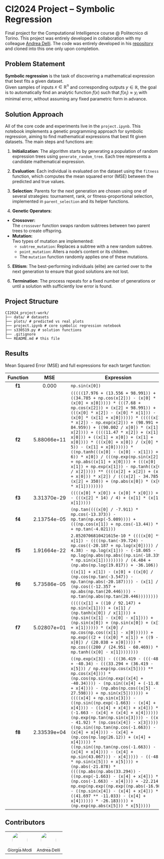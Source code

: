 # CI2024 Project – Symbolic Regression

Final project for the Computational Intelligence course @ Politecnico di Torino. This project was entirely developed in collaboration with my colleague [Andrea Delli](https://github.com/RonPlusSign). The code was entirely developed in his [repository](https://github.com/RonPlusSign/CI2024_project-work) and cloned into this one only upon completion.

## Problem Statement

**Symbolic regression** is the task of discovering a mathematical expression that best fits a given dataset.  
Given samples of inputs $x \in \mathbb{R}^n$ and corresponding outputs $y \in \mathbb{R}$, the goal is to automatically find an analytic function $f(x)$ such that $f(x_i)\approx y_i$ with minimal error, without assuming any fixed parametric form in advance.

## Solution Approach

All of the core code and experiments live in the `project.ipynb`. This notebook implements a genetic programming approach for symbolic regression, aiming to find mathematical expressions that best fit given datasets. The main steps and functions are:

1. **Initialization**: The algorithm starts by generating a population of random expression trees using `generate_random_tree`. Each tree represents a candidate mathematical expression.

2. **Evaluation**: Each individual is evaluated on the dataset using the `fitness` function, which computes the mean squared error (MSE) between the predicted and true values.

3. **Selection**: Parents for the next generation are chosen using one of several strategies: tournament, rank, or fitness-proportional selection, implemented in `parent_selection` and its helper functions.

4. **Genetic Operators**:
- **Crossover:**  
  The `crossover` function swaps random subtrees between two parent trees to create offspring.
- **Mutation:**  
  Two types of mutation are implemented:
  - `subtree_mutation`: Replaces a subtree with a new random subtree.
  - `point_mutation`: Alters a node’s content or its children.
  - The `mutation` function randomly applies one of these mutations.

5. **Elitism**: The best-performing individuals (elite) are carried over to the next generation to ensure that good solutions are not lost.

6. **Termination**: The process repeats for a fixed number of generations or until a solution with sufficiently low error is found.


## Project Structure

```
CI2024_project-work/
├── data/ # datasets
├── plots/ # predicted vs real plots
├── project.ipynb # core symbolic regression notebook
├── s330519.py # solution functions
├── .gitignore
└── README.md # this file
```


## Results

Mean Squared Error (MSE) and full expressions for each target function:

| Function |            MSE           | Expression                                                                                                                                                                                                                                                                                                                                                                                                                                                                                                                                                                                                                                                                                                                                                                                                                                                                                                                                                                                                                         |
| :------: | :----------------------: | ---------------------------------------------------------------------------------------------------------------------------------------------------------------------------------------------------------------------------------------------------------------------------------------------------------------------------------------------------------------------------------------------------------------------------------------------------------------------------------------------------------------------------------------------------------------------------------------------------------------------------------------------------------------------------------------------------------------------------------------------------------------------------------------------------------------------------------------------------------------------------------------------------------------------------------------------------------------------------------------------------------------------------------- |
|  **f1**  |  0.000  | `np.sin(x[0])`                                                                                                                                                                                                                                                                                                                                                                                                                                                                                                                                                                                                                                                                                                                                                                                                                                                                                                                                                                                                                     |
|  **f2**  |  5.88066e+11 | `(((((17.976 + (13.556 + 98.991)) + ((34.785 + np.cos(x[2])) - (x[0] * (x[0] + x[0])))) * (((7.68 + np.cos(x[2])) + (x[2] + 98.991)) + (((x[0] * x[2]) - (x[0] * x[1])) - (x[0] * (x[1] + x[0]))))) * (((((x[1] * x[2]) - np.exp(x[2])) + (98.991 + 84.959)) + ((90.002 / x[0]) * (x[1] + x[2]))) + ((((11.47 * x[2]) + (x[1] + x[0])) + ((x[1] + x[0]) + (x[1] + x[0]))) * (((x[0] + x[0]) / (x[0] * 5)) - (x[1] + x[0]))))) * ((np.tanh(((x[0] - (x[0] - x[1])) + 6)) * x[0]) / (((np.exp(np.sin(x[2])) + np.abs((x[1] + x[0]))) + (((x[0] - x[1]) + np.exp(x[1])) - np.tanh((x[0] / x[2])))) ** ((((x[2] + x[2]) + (x[1] + x[0])) * x[2]) / (((x[2] - 34.785) + (x[2] + 350)) + (np.abs(x[0]) * (x[0] * x[1])))))))`                                                                                                                                                                                                                                                                                                            |
|  **f3**  | 3.31370e-29 | `((((x[0] * x[0]) + (x[0] * x[0])) + 4) - (((x[2] * 14) / 4) + (x[1] * (x[1] * x[1]))))`                                                                                                                                                                                                                                                                                                                                                                                                                                                                                                                                                                                                                                                                                                                                                                                                                                                                                                                                           |
|  **f4**  |  2.13754e-05 | `(np.tan((((x[0] / -7.911) * np.cos(-13.373)) - np.tan(np.exp(-5.089)))) + (((np.cos(x[1]) + np.cos(-13.44)) * 7) + np.tan(-4.021)))`                                                                                                                                                                                                                                                                                                                                                                                                                                                                                                                                                                                                                                                                                                                                                                                                                                                                                              |
|  **f5**  | 1.91664e-22 | `2.8520706810421615e-10 * ((((x[0] ** x[1]) - ((((np.tan(-39.724) - np.cos((-20.187 + np.log(x[0])))) / 4.38) - np.log(x[1])) - (-18.065 - np.log(np.abs(np.abs((np.sin(-18.339) * np.sin(x[1])))))))) / (4.484 + (np.abs(np.log(19.817)) + -36.106))))`                                                                                                                                                                                                                                                                                                                                                                                                                                                                                                                                                                                                                                                                                                                                                                           |
|  **f6**  |  5.73586e-05 | `((x[1] + x[1]) - (x[0] + ((x[0] / (np.cos(np.tan(-3.547)) - np.tan(np.abs(-20.187)))) - (x[1] / (np.cos((-12.357 + np.abs(np.tan(20.446)))) - np.tan(np.abs(np.tan(20.446))))))))`                                                                                                                                                                                                                                                                                                                                                                                                                                                                                                                                                                                                                                                                                                                                                                                                                                                |
|  **f7**  |  5.02807e+01  | `(((((x[1] + ((10 / 92.147) + np.sin(x[1]))) + (x[1] / (np.tanh(x[0]) / x[1]))) + (np.sin((x[1] - (x[0] - x[1]))) + (np.sin(x[0]) + (np.sin(x[0]) + (x[1] + x[1]))))) * (x[0] / np.cos(np.cos((x[1] - x[0]))))) + np.exp(((2 + ((x[0] * x[1]) + ((9 - x[0]) / (20.038 + x[0])))) * np.cos(((200 / (24.951 - 60.469)) * np.tanh((x[0] - x[1])))))))`                                                                                                                                                                                                                                                                                                                                                                                                                                                                                                                                                                                                                                                                                |
|  **f8**  |  2.33539e+04  | `((np.exp(x[3]) - (((36.419 - (((-48.79 + -40.34) - (((33.294 + (36.419 - x[5])) / np.exp(np.cos(x[5]))) ** np.cos(x[4]))) * (np.cos(np.sin(np.exp((x[4] + -40.34)))) - (np.sin((x[4] + (-11.033 + x[4]))) - (np.abs(np.cos((x[5] - 27.598))) + np.sin(x[5])))))) + ((((x[4] + np.sin(x[3])) - ((np.sin((np.exp(-1.663) - (x[4] + x[4]))) - ((x[4] + x[4]) + x[4])) * (-1.663 - (x[4] + (x[4] + x[4]))))) + (np.exp(np.tan(np.sin(x[3]))) - ((x[3] - 41.92) * (np.cos(x[4]) - x[3])))) - ((np.sin((np.tan(np.cos(-1.663)) - (x[4] + x[4]))) - (x[4] + (np.cos(np.log(26.12)) + (x[4] + x[4])))) * ((np.sin((np.tan(np.cos(-1.663)) - (x[4] + x[4]))) - (x[4] + np.sin(43.067))) - x[4])))) - ((-48.79 * np.sin(x[5])) + x[5]))) + (np.abs(-21.878) * ((((np.abs(np.abs(33.294)) - ((np.exp(-1.663) - (x[4] + x[4])) * (np.cos(-1.663) - x[4]))) + -22.214) * np.exp(np.exp((np.exp((np.abs(-16.989) - ((np.sin(x[4]) - (x[4] + x[4])) * ((41.697 ** -11.033) - (x[4] + x[4]))))) * -26.183)))) + (np.exp(np.abs(x[5])) * x[5]))))` |



## Contributors

<table>
  <tr>
    <td align="center">
      <a href="https://github.com/GiorgiaModi">
        <img src="https://github.com/GiorgiaModi.png" width="50px" style="border-radius: 50%; border: none;" alt=""/>
        <br />
        <sub>Giorgia Modi</sub>
      </a>
    </td>
    <td align="center">
      <a href="https://github.com/RonPlusSign">
        <img src="https://github.com/RonPlusSign.png" width="50px" style="border-radius: 50%; border: none;" alt=""/>
        <br />
        <sub>Andrea Delli</sub>
      </a>
    </td>
  </tr>
</table>
